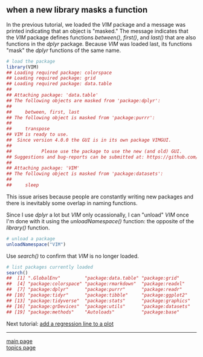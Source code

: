 
when a new library masks a function
-----------------------------------

In the previous tutorial, we loaded the *VIM* package and a message was printed indicating that an object is "masked." The message indicates that the *VIM* package defines functions *between()*, *first()*, and *last()* that are also functions in the *dplyr* package. Because *VIM* was loaded last, its functions "mask" the *dplyr* functions of the same name.

``` r
# load the package
library(VIM)
## Loading required package: colorspace
## Loading required package: grid
## Loading required package: data.table
## 
## Attaching package: 'data.table'
## The following objects are masked from 'package:dplyr':
## 
##     between, first, last
## The following object is masked from 'package:purrr':
## 
##     transpose
## VIM is ready to use. 
##  Since version 4.0.0 the GUI is in its own package VIMGUI.
## 
##           Please use the package to use the new (and old) GUI.
## Suggestions and bug-reports can be submitted at: https://github.com/alexkowa/VIM/issues
## 
## Attaching package: 'VIM'
## The following object is masked from 'package:datasets':
## 
##     sleep
```

This issue arises because people are constantly writing new packages and there is inevitably some overlap in naming functions.

Since I use *dplyr* a lot but *VIM* only ocassionally, I can "unload" *VIM* once I'm done with it using the *unloadNamespace()* function: the opposite of the *library()* function.

``` r
# unload a package
unloadNamespace("VIM")
```

Use *search()* to confirm that *VIM* is no longer loaded.

``` r
# list packages currently loaded
search()
##  [1] ".GlobalEnv"         "package:data.table" "package:grid"      
##  [4] "package:colorspace" "package:rmarkdown"  "package:readxl"    
##  [7] "package:dplyr"      "package:purrr"      "package:readr"     
## [10] "package:tidyr"      "package:tibble"     "package:ggplot2"   
## [13] "package:tidyverse"  "package:stats"      "package:graphics"  
## [16] "package:grDevices"  "package:utils"      "package:datasets"  
## [19] "package:methods"    "Autoloads"          "package:base"
```

Next tutorial: [add a regression line to a plot](tut-0406_add-regression.md)

------------------------------------------------------------------------

[main page](../README.md)<br> [topics page](../README-by-topic.md)
